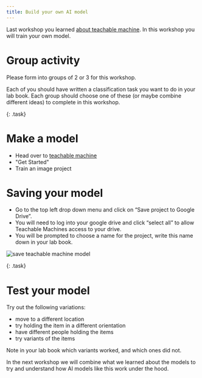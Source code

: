 ```yaml
---
title: Build your own AI model
---
```


Last workshop you learned [about teachable machine](1_teachable_machine.html).  In this workshop you will train your own model.

# Group activity

Please form into groups of 2 or 3 for this workshop.

Each of you should have written a classification task you want to do in your lab book.  Each group should choose one of these (or maybe combine different ideas) to complete in this workshop.

{: .task}
# Make a model
  * Head over to [teachable machine](https://teachablemachine.withgoogle.com/)
  * "Get Started"
  * Train an image project

#  Saving your model
  * Go to the top left drop down menu and click on “Save project to Google Drive”.
  * You will need to log into your google drive and click “select all” to allow Teachable Machines access to your drive.
  * You will be prompted to choose a name for the project, write this name down in your lab book.

![save teachable machine model](/stem_club/imgs/save_teachable_machine_model.gif)

{: .task}
# Test your model

Try out the following variations:
 * move to a different location
 * try holding the item in a different orientation
 * have different people holding the items
 * try variants of the items

Note in your lab book which variants worked, and which ones did not.

In the next workshop we will combine what we learned about the models to try and understand how AI models like this work under the hood.